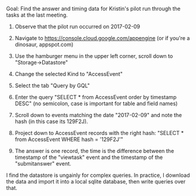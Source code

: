 
Goal: Find the answer and timing data for Kristin's pilot run through
the tasks at the last meeting.

1. Observe that the pilot run occurred on 2017-02-09

2. Navigate to https://console.cloud.google.com/appengine (or if
you're a dinosaur, appspot.com)

3. Use the hamburger menu in the upper left corner, scroll down to
"Storage->Datastore"

4. Change the selected Kind to "AccessEvent"

5. Select the tab "Query by GQL"

6. Enter the query "SELECT * from AccessEvent order by timestamp DESC"
(no semicolon, case is important for table and field names)

7. Scroll down to events matching the date "2017-02-09" and note the
hash (in this case its 129F2J).

8. Project down to AccessEvent records with the right hash: "SELECT *
from AccessEvent WHERE hash = '129F2J'"

9. The answer is one record, the time is the difference between the
timestamp of the "viewtask" event and the timestamp of the
"submitanswer" event.

I find the datastore is ungainly for complex queries.  In practice, I
download the data and import it into a local sqlite database, then
write queries over that.